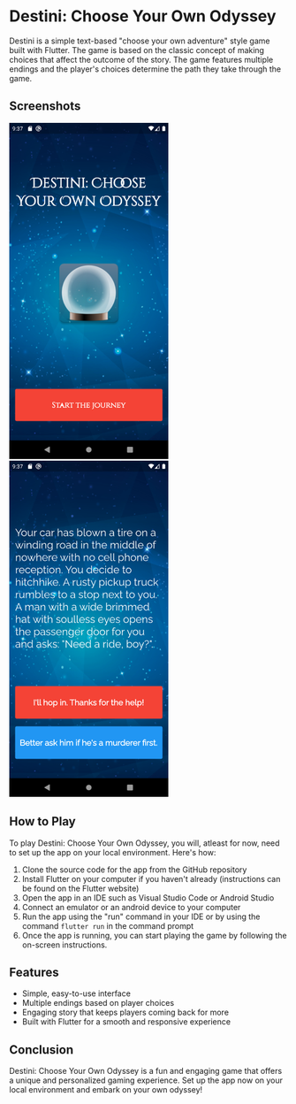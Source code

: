 # Destini: Choose Your Own Odyssey

Destini is a simple text-based "choose your own adventure" style game built with Flutter. The game is based on the classic concept of making choices that affect the outcome of the story. The game features multiple endings and the player's choices determine the path they take through the game.

## Screenshots

<img src="assets/screenshots/screen1.png" width="288" height="608">
<img src="assets/screenshots/screen2.png" width="288" height="608">


## How to Play

To play Destini: Choose Your Own Odyssey, you will, atleast for now, need to set up the app on your local environment. Here's how:

1. Clone the source code for the app from the GitHub repository
2. Install Flutter on your computer if you haven't already (instructions can be found on the Flutter website)
3. Open the app in an IDE such as Visual Studio Code or Android Studio
4. Connect an emulator or an android device to your computer
5. Run the app using the "run" command in your IDE or by using the command `flutter run` in the command prompt
6. Once the app is running, you can start playing the game by following the on-screen instructions.

## Features

- Simple, easy-to-use interface
- Multiple endings based on player choices
- Engaging story that keeps players coming back for more
- Built with Flutter for a smooth and responsive experience


## Conclusion

Destini: Choose Your Own Odyssey is a fun and engaging game that offers a unique and personalized gaming experience. Set up the app now on your local environment and embark on your own odyssey!
